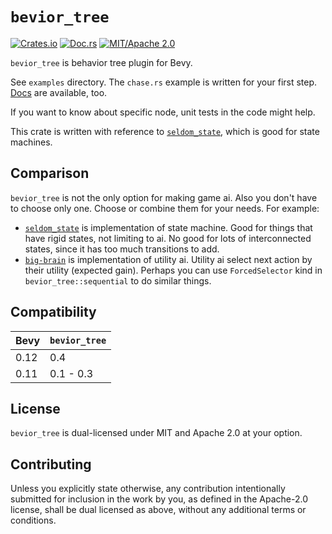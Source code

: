 
# `bevior_tree`

[![Crates.io](https://img.shields.io/crates/v/bevior_tree)](https://crates.io/crates/bevior_tree)
[![Doc.rs](https://img.shields.io/docsrs/bevior_tree)](https://docs.rs/bevior_tree/)
[![MIT/Apache 2.0](https://img.shields.io/badge/license-MIT%2FApache-blue.svg)](#license)

`bevior_tree` is behavior tree plugin for Bevy.

See `examples` directory.
The `chase.rs` example is written for your first step.
[Docs](https://docs.rs/bevior_tree/) are available, too.

If you want to know about specific node, unit tests in the code might help.

This crate is written with reference to [`seldom_state`](https://github.com/Seldom-SE/seldom_state),
    which is good for state machines.


## Comparison
`bevior_tree` is not the only option for making game ai.
Also you don't have to choose only one.
Choose or combine them for your needs.
For example:
* [`seldom_state`](https://github.com/Seldom-SE/seldom_state) is implementation of state machine.
    Good for things that have rigid states, not limiting to ai.
    No good for lots of interconnected states, since it has too much transitions to add.
* [`big-brain`](https://github.com/zkat/big-brain) is implementation of utility ai.
    Utility ai select next action by their utility (expected gain).
    Perhaps you can use `ForcedSelector` kind in `bevior_tree::sequential` to do similar things.


## Compatibility

| Bevy | `bevior_tree` | 
| ---- | ------------- |
| 0.12 | 0.4           |
| 0.11 | 0.1 - 0.3     |


## License

`bevior_tree` is dual-licensed under MIT and Apache 2.0 at your option.

## Contributing

Unless you explicitly state otherwise, any contribution intentionally submitted for inclusion in the
work by you, as defined in the Apache-2.0 license, shall be dual licensed as above, without any
additional terms or conditions.
